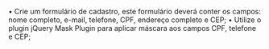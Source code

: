 • Crie um formulário de cadastro, este formulário
deverá conter os campos: nome completo, e-mail,
telefone, CPF, endereço completo e CEP;
• Utilize o plugin jQuery Mask Plugin para aplicar
máscara aos campos CPF, telefone e CEP;

